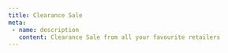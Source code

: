 ```yaml
---
title: Clearance Sale
meta:
 - name: description
   content: Clearance Sale from all your favourite retailers 
---
```


<home-page />
